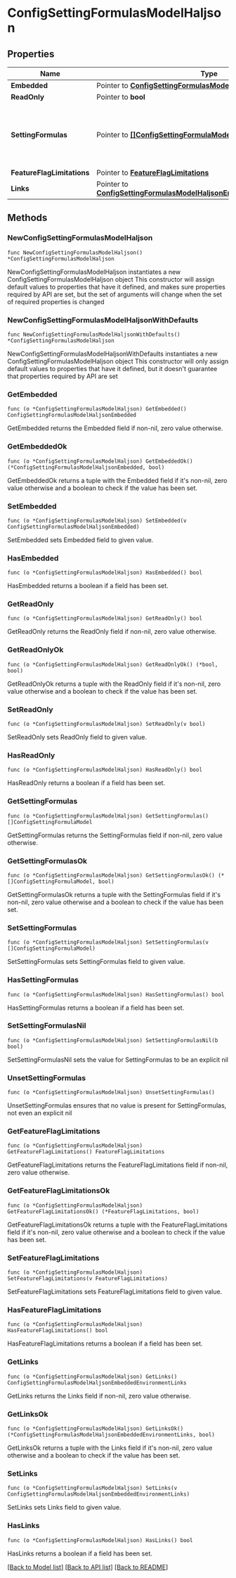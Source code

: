 # ConfigSettingFormulasModelHaljson

## Properties

Name | Type | Description | Notes
------------ | ------------- | ------------- | -------------
**Embedded** | Pointer to [**ConfigSettingFormulasModelHaljsonEmbedded**](ConfigSettingFormulasModelHaljsonEmbedded.md) |  | [optional] 
**ReadOnly** | Pointer to **bool** |  | [optional] 
**SettingFormulas** | Pointer to [**[]ConfigSettingFormulaModel**](ConfigSettingFormulaModel.md) | Evaluation descriptors of each updated Feature Flag and Setting. | [optional] 
**FeatureFlagLimitations** | Pointer to [**FeatureFlagLimitations**](FeatureFlagLimitations.md) |  | [optional] 
**Links** | Pointer to [**ConfigSettingFormulasModelHaljsonEmbeddedEnvironmentLinks**](ConfigSettingFormulasModelHaljsonEmbeddedEnvironmentLinks.md) |  | [optional] 

## Methods

### NewConfigSettingFormulasModelHaljson

`func NewConfigSettingFormulasModelHaljson() *ConfigSettingFormulasModelHaljson`

NewConfigSettingFormulasModelHaljson instantiates a new ConfigSettingFormulasModelHaljson object
This constructor will assign default values to properties that have it defined,
and makes sure properties required by API are set, but the set of arguments
will change when the set of required properties is changed

### NewConfigSettingFormulasModelHaljsonWithDefaults

`func NewConfigSettingFormulasModelHaljsonWithDefaults() *ConfigSettingFormulasModelHaljson`

NewConfigSettingFormulasModelHaljsonWithDefaults instantiates a new ConfigSettingFormulasModelHaljson object
This constructor will only assign default values to properties that have it defined,
but it doesn't guarantee that properties required by API are set

### GetEmbedded

`func (o *ConfigSettingFormulasModelHaljson) GetEmbedded() ConfigSettingFormulasModelHaljsonEmbedded`

GetEmbedded returns the Embedded field if non-nil, zero value otherwise.

### GetEmbeddedOk

`func (o *ConfigSettingFormulasModelHaljson) GetEmbeddedOk() (*ConfigSettingFormulasModelHaljsonEmbedded, bool)`

GetEmbeddedOk returns a tuple with the Embedded field if it's non-nil, zero value otherwise
and a boolean to check if the value has been set.

### SetEmbedded

`func (o *ConfigSettingFormulasModelHaljson) SetEmbedded(v ConfigSettingFormulasModelHaljsonEmbedded)`

SetEmbedded sets Embedded field to given value.

### HasEmbedded

`func (o *ConfigSettingFormulasModelHaljson) HasEmbedded() bool`

HasEmbedded returns a boolean if a field has been set.

### GetReadOnly

`func (o *ConfigSettingFormulasModelHaljson) GetReadOnly() bool`

GetReadOnly returns the ReadOnly field if non-nil, zero value otherwise.

### GetReadOnlyOk

`func (o *ConfigSettingFormulasModelHaljson) GetReadOnlyOk() (*bool, bool)`

GetReadOnlyOk returns a tuple with the ReadOnly field if it's non-nil, zero value otherwise
and a boolean to check if the value has been set.

### SetReadOnly

`func (o *ConfigSettingFormulasModelHaljson) SetReadOnly(v bool)`

SetReadOnly sets ReadOnly field to given value.

### HasReadOnly

`func (o *ConfigSettingFormulasModelHaljson) HasReadOnly() bool`

HasReadOnly returns a boolean if a field has been set.

### GetSettingFormulas

`func (o *ConfigSettingFormulasModelHaljson) GetSettingFormulas() []ConfigSettingFormulaModel`

GetSettingFormulas returns the SettingFormulas field if non-nil, zero value otherwise.

### GetSettingFormulasOk

`func (o *ConfigSettingFormulasModelHaljson) GetSettingFormulasOk() (*[]ConfigSettingFormulaModel, bool)`

GetSettingFormulasOk returns a tuple with the SettingFormulas field if it's non-nil, zero value otherwise
and a boolean to check if the value has been set.

### SetSettingFormulas

`func (o *ConfigSettingFormulasModelHaljson) SetSettingFormulas(v []ConfigSettingFormulaModel)`

SetSettingFormulas sets SettingFormulas field to given value.

### HasSettingFormulas

`func (o *ConfigSettingFormulasModelHaljson) HasSettingFormulas() bool`

HasSettingFormulas returns a boolean if a field has been set.

### SetSettingFormulasNil

`func (o *ConfigSettingFormulasModelHaljson) SetSettingFormulasNil(b bool)`

 SetSettingFormulasNil sets the value for SettingFormulas to be an explicit nil

### UnsetSettingFormulas
`func (o *ConfigSettingFormulasModelHaljson) UnsetSettingFormulas()`

UnsetSettingFormulas ensures that no value is present for SettingFormulas, not even an explicit nil
### GetFeatureFlagLimitations

`func (o *ConfigSettingFormulasModelHaljson) GetFeatureFlagLimitations() FeatureFlagLimitations`

GetFeatureFlagLimitations returns the FeatureFlagLimitations field if non-nil, zero value otherwise.

### GetFeatureFlagLimitationsOk

`func (o *ConfigSettingFormulasModelHaljson) GetFeatureFlagLimitationsOk() (*FeatureFlagLimitations, bool)`

GetFeatureFlagLimitationsOk returns a tuple with the FeatureFlagLimitations field if it's non-nil, zero value otherwise
and a boolean to check if the value has been set.

### SetFeatureFlagLimitations

`func (o *ConfigSettingFormulasModelHaljson) SetFeatureFlagLimitations(v FeatureFlagLimitations)`

SetFeatureFlagLimitations sets FeatureFlagLimitations field to given value.

### HasFeatureFlagLimitations

`func (o *ConfigSettingFormulasModelHaljson) HasFeatureFlagLimitations() bool`

HasFeatureFlagLimitations returns a boolean if a field has been set.

### GetLinks

`func (o *ConfigSettingFormulasModelHaljson) GetLinks() ConfigSettingFormulasModelHaljsonEmbeddedEnvironmentLinks`

GetLinks returns the Links field if non-nil, zero value otherwise.

### GetLinksOk

`func (o *ConfigSettingFormulasModelHaljson) GetLinksOk() (*ConfigSettingFormulasModelHaljsonEmbeddedEnvironmentLinks, bool)`

GetLinksOk returns a tuple with the Links field if it's non-nil, zero value otherwise
and a boolean to check if the value has been set.

### SetLinks

`func (o *ConfigSettingFormulasModelHaljson) SetLinks(v ConfigSettingFormulasModelHaljsonEmbeddedEnvironmentLinks)`

SetLinks sets Links field to given value.

### HasLinks

`func (o *ConfigSettingFormulasModelHaljson) HasLinks() bool`

HasLinks returns a boolean if a field has been set.


[[Back to Model list]](../README.md#documentation-for-models) [[Back to API list]](../README.md#documentation-for-api-endpoints) [[Back to README]](../README.md)


